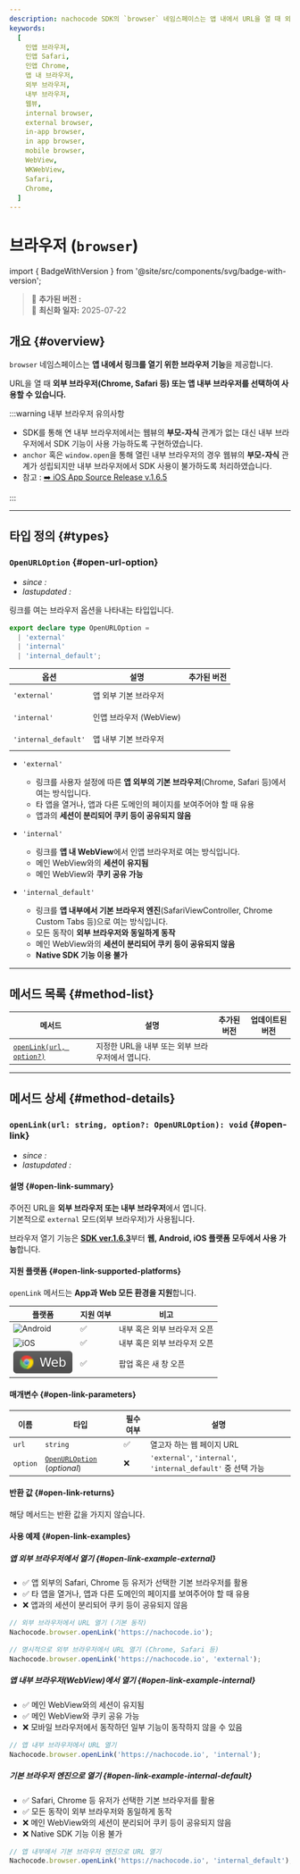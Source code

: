 ```yaml
---
description: nachocode SDK의 `browser` 네임스페이스는 앱 내에서 URL을 열 때 외부 또는 내부 브라우저를 선택하여 열 수 있는 기능을 제공합니다.
keywords:
  [
    인앱 브라우저,
    인앱 Safari,
    인앱 Chrome,
    앱 내 브라우저,
    외부 브라우저,
    내부 브라우저,
    웹뷰,
    internal browser,
    external browser,
    in-app browser,
    in app browser,
    mobile browser,
    WebView,
    WKWebView,
    Safari,
    Chrome,
  ]
---
```


# 브라우저 (`browser`)

import { BadgeWithVersion } from '@site/src/components/svg/badge-with-version';

> 🚀 **추가된 버전 :** <BadgeWithVersion type="SDK" version="v1.0.3" link="/docs/releases/v1/sdk/release-v-1-0-3" /> <BadgeWithVersion type="Android" version="v1.1.0" link="/docs/releases/v1/app-source/android/release-v-1-1-0" /> <BadgeWithVersion type="iOS" version="v1.1.0" link="/docs/releases/v1/app-source/ios/release-v-1-1-0" />  
> 🔔 **최신화 일자:** 2025-07-22

## **개요** {#overview}

`browser` 네임스페이스는 **앱 내에서 링크를 열기 위한 브라우저 기능**을 제공합니다.

URL을 열 때 **외부 브라우저(Chrome, Safari 등) 또는 앱 내부 브라우저를 선택하여 사용할 수 있습니다.**

:::warning 내부 브라우저 유의사항

- SDK를 통해 연 내부 브라우저에서는 웹뷰의 **부모-자식** 관계가 없는 대신 내부 브라우저에서 SDK 기능이 사용 가능하도록 구현하였습니다.
- `anchor` 혹은 `window.open`을 통해 열린 내부 브라우저의 경우 웹뷰의 **부모-자식** 관계가 성립되지만 내부 브라우저에서 SDK 사용이 불가하도록 처리하였습니다.
- 참고 : [➡️ iOS App Source Release v.1.6.5](/docs/releases/v1/app-source/ios/release-v-1-6-5)

:::

---

## **타입 정의** {#types}

### **`OpenURLOption`** {#open-url-option}

- _since :_ <BadgeWithVersion type="SDK" version="v1.0.3" link="/docs/releases/v1/sdk/release-v-1-0-3" />
- _lastupdated :_ <BadgeWithVersion type="SDK" version="v1.6.3" link="/docs/releases/v1/sdk/release-v-1-6-3" />

링크를 여는 브라우저 옵션을 나타내는 타입입니다.

```typescript
export declare type OpenURLOption =
  | 'external'
  | 'internal'
  | 'internal_default';
```

| 옵션                 | 설명                    | 추가된 버전                                                                                                                                                                                                                                                                                                                          |
| -------------------- | ----------------------- | ------------------------------------------------------------------------------------------------------------------------------------------------------------------------------------------------------------------------------------------------------------------------------------------------------------------------------------ |
| `'external'`         | 앱 외부 기본 브라우저   | <BadgeWithVersion type="SDK" version="v1.0.3" link="/docs/releases/v1/sdk/release-v-1-0-3" /> <br/><BadgeWithVersion type="Android" version="v1.1.0" link="/docs/releases/v1/app-source/android/release-v-1-1-0" /> <br/><BadgeWithVersion type="iOS" version="v1.1.0" link="/docs/releases/v1/app-source/ios/release-v-1-1-0" />    |
| `'internal'`         | 인앱 브라우저 (WebView) | <BadgeWithVersion type="SDK" version="v1.0.3" link="/docs/releases/v1/sdk/release-v-1-0-3" /> <br/><BadgeWithVersion type="Android" version="v1.1.0" link="/docs/releases/v1/app-source/android/release-v-1-1-0" /> <br/><BadgeWithVersion type="iOS" version="v1.1.0" link="/docs/releases/v1/app-source/ios/release-v-1-1-0" />    |
| `'internal_default'` | 앱 내부 기본 브라우저   | <BadgeWithVersion type="SDK" version="v1.6.3" link="/docs/releases/v1/sdk/release-v-1-6-3" /> <br/> <BadgeWithVersion type="Android" version="v1.6.9" link="/docs/releases/v1/app-source/android/release-v-1-6-8" /> <br/> <BadgeWithVersion type="iOS" version="v1.6.10" link="/docs/releases/v1/app-source/ios/release-v-1-6-9" /> |

- `'external'`

  - 링크를 사용자 설정에 따른 **앱 외부의 기본 브라우저**(Chrome, Safari 등)에서 여는 방식입니다.
  - 타 앱을 열거나, 앱과 다른 도메인의 페이지를 보여주어야 할 때 유용
  - 앱과의 **세션이 분리되어 쿠키 등이 공유되지 않음**

- `'internal'`

  - 링크를 **앱 내 WebView**에서 인앱 브라우저로 여는 방식입니다.
  - 메인 WebView와의 **세션이 유지됨**
  - 메인 WebView와 **쿠키 공유 가능**

- `'internal_default'`

  - 링크를 **앱 내부에서 기본 브라우저 엔진**(SafariViewController, Chrome Custom Tabs 등)으로 여는 방식입니다.
  - 모든 동작이 **외부 브라우저와 동일하게 동작**
  - 메인 WebView와의 **세션이 분리되어 쿠키 등이 공유되지 않음**
  - **Native SDK 기능 이용 불가**

---

## **메서드 목록** {#method-list}

| 메서드                                 | 설명                                             | 추가된 버전                                                                                   | 업데이트된 버전                                                                               |
| -------------------------------------- | ------------------------------------------------ | --------------------------------------------------------------------------------------------- | --------------------------------------------------------------------------------------------- |
| [`openLink(url, option?)`](#open-link) | 지정한 URL을 내부 또는 외부 브라우저에서 엽니다. | <BadgeWithVersion type="SDK" version="v1.0.3" link="/docs/releases/v1/sdk/release-v-1-0-3" /> | <BadgeWithVersion type="SDK" version="v1.6.3" link="/docs/releases/v1/sdk/release-v-1-6-3" /> |

---

## **메서드 상세** {#method-details}

### **`openLink(url: string, option?: OpenURLOption): void`** {#open-link}

- _since :_ <BadgeWithVersion type="SDK" version="v1.0.3" link="/docs/releases/v1/sdk/release-v-1-0-3" />
- _lastupdated :_ <BadgeWithVersion type="SDK" version="v1.6.3" link="/docs/releases/v1/sdk/release-v-1-6-3" />

#### 설명 {#open-link-summary}

주어진 URL을 **외부 브라우저 또는 내부 브라우저**에서 엽니다.  
기본적으로 `external` 모드(외부 브라우저)가 사용됩니다.

브라우저 열기 기능은 [**SDK ver.1.6.3**](/docs/releases/v1/sdk/release-v-1-6-3)부터 **웹, Android, iOS 플랫폼 모두에서 사용 가능**합니다.

#### 지원 플랫폼 {#open-link-supported-platforms}

`openLink` 메서드는 **App과 Web 모든 환경을 지원**합니다.

| 플랫폼                                                             | 지원 여부 | 비고                         |
| ------------------------------------------------------------------ | --------- | ---------------------------- |
| ![Android](https://img.shields.io/badge/Android-gray?logo=android) | ✅        | 내부 혹은 외부 브라우저 오픈 |
| ![iOS](https://img.shields.io/badge/iOS-gray?logo=apple)           | ✅        | 내부 혹은 외부 브라우저 오픈 |
| ![Web](/img/docs/chrome-badge.svg)                                 | ✅        | 팝업 혹은 새 창 오픈         |

#### 매개변수 {#open-link-parameters}

| 이름     | 타입                                             | 필수 여부 | 설명                                                          |
| -------- | ------------------------------------------------ | --------- | ------------------------------------------------------------- |
| `url`    | `string`                                         | ✅        | 열고자 하는 웹 페이지 URL                                     |
| `option` | [`OpenURLOption`](#open-url-option) (_optional_) | ❌        | `'external'`, `'internal'`, `'internal_default'` 중 선택 가능 |

#### 반환 값 {#open-link-returns}

해당 메서드는 반환 값을 가지지 않습니다.

#### 사용 예제 {#open-link-examples}

##### 앱 외부 브라우저에서 열기 {#open-link-example-external}

- ✅ 앱 외부의 Safari, Chrome 등 유저가 선택한 기본 브라우저를 활용
- ✅ 타 앱을 열거나, 앱과 다른 도메인의 페이지를 보여주어야 할 때 유용
- ❌ 앱과의 세션이 분리되어 쿠키 등이 공유되지 않음

```javascript
// 외부 브라우저에서 URL 열기 (기본 동작)
Nachocode.browser.openLink('https://nachocode.io');
```

```javascript
// 명시적으로 외부 브라우저에서 URL 열기 (Chrome, Safari 등)
Nachocode.browser.openLink('https://nachocode.io', 'external');
```

##### 앱 내부 브라우저(WebView)에서 열기 {#open-link-example-internal}

- ✅ 메인 WebView와의 세션이 유지됨
- ✅ 메인 WebView와 쿠키 공유 가능
- ❌ 모바일 브라우저에서 동작하던 일부 기능이 동작하지 않을 수 있음

```javascript
// 앱 내부 브라우저에서 URL 열기
Nachocode.browser.openLink('https://nachocode.io', 'internal');
```

##### 기본 브라우저 엔진으로 열기 {#open-link-example-internal-default}

- ✅ Safari, Chrome 등 유저가 선택한 기본 브라우저를 활용
- ✅ 모든 동작이 외부 브라우저와 동일하게 동작
- ❌ 메인 WebView와의 세션이 분리되어 쿠키 등이 공유되지 않음
- ❌ Native SDK 기능 이용 불가

```javascript
// 앱 내부에서 기본 브라우저 엔진으로 URL 열기
Nachocode.browser.openLink('https://nachocode.io', 'internal_default');
```
